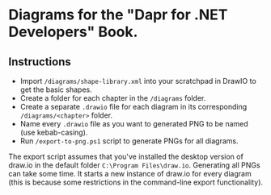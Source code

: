 # Diagrams for the "Dapr for .NET Developers" Book.

## Instructions

- Import `/diagrams/shape-library.xml` into your scratchpad in DrawIO to get the basic shapes.
- Create a folder for each chapter in the `/diagrams` folder.
- Create a separate `.drawio` file for each diagram in its corresponding `/diagrams/<chapter>` folder.
- Name every `.drawio` file as you want to generated PNG to be named (use kebab-casing).
- Run `/export-to-png.ps1` script to generate PNGs for all diagrams.

The export script assumes that you've installed the desktop version of draw.io in the default folder `C:\Program Files\draw.io`. Generating all PNGs can take some time. It starts a new instance of draw.io for every diagram (this is because some restrictions in the command-line export functionality).
